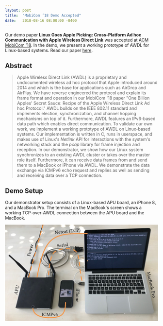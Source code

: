 ```yaml
---
layout: post
title:  "MobiCom ’18 Demo Accepted"
date:   2018-08-16 08:00:00 -0400
---
```


Our demo paper **Linux Goes Apple Picking: Cross-Platform Ad hoc Communication with Apple Wireless Direct Link** was accepted at [ACM MobiCom ’18](https://sigmobile.org/mobicom/2018/demos.php). In the demo, we present a working prototype of AWDL for Linux-based systems. Read our paper [here](/publications/).

## Abstract
> Apple Wireless Direct Link (AWDL) is a proprietary and undocumented wireless ad hoc protocol that Apple introduced around 2014 and which is the base for applications such as AirDrop and AirPlay. We have reverse engineered the protocol and explain its frame format and operation in our MobiCom '18 paper "One Billion Apples' Secret Sauce: Recipe of the Apple Wireless Direct Link Ad hoc Protocol." AWDL builds on the IEEE 802.11 standard and implements election, synchronization, and channel hopping mechanisms on top of it. Furthermore, AWDL features an IPv6-based data path which enables direct communication.
> To validate our own work, we implement a working prototype of AWDL on Linux-based systems. Our implementation is written in C, runs in userspace, and makes use of Linux's *Netlink* API for interactions with the system's networking stack and the *pcap* library for frame injection and reception. In our demonstrator, we show how our Linux system synchronizes to an existing AWDL cluster or takes over the master role itself. Furthermore, it can receive data frames from and send them to a MacBook or iPhone via AWDL. We demonstrate the data exchange via ICMPv6 echo request and replies as well as sending and receiving data over a TCP connection.

## Demo Setup

Our demonstrator setup consists of a Linux-based APU board, an iPhone 8, and a MacBook Pro. The terminal on the MacBook's screen shows a working TCP-over-AWDL connection between the APU board and the MacBook.

[![AWDL Demo Setup](/assets/awdl-demo-setup.jpg)](/assets/awdl-demo-setup.jpg)
